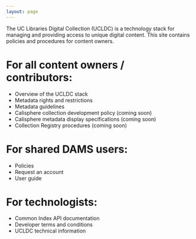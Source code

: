 ```yaml
---
layout: page
---
```

The UC Libraries Digital Collection (UCLDC) is a technology stack for managing and providing access to unique digital content. This site contains policies and procedures for content owners.

For all content owners / contributors:
==============================================================================

- Overview of the UCLDC stack
- Metadata rights and restrictions
- Metadata guidelines
- Calisphere collection development policy (coming soon)
- Calisphere metadata display specifications (coming soon)
- Collection Registry procedures (coming soon)

For shared DAMS users:
==============================================================================
- Policies
- Request an account
- User guide

For technologists:
==============================================================================
- Common Index API documentation
- Developer terms and conditions
- UCLDC technical information
